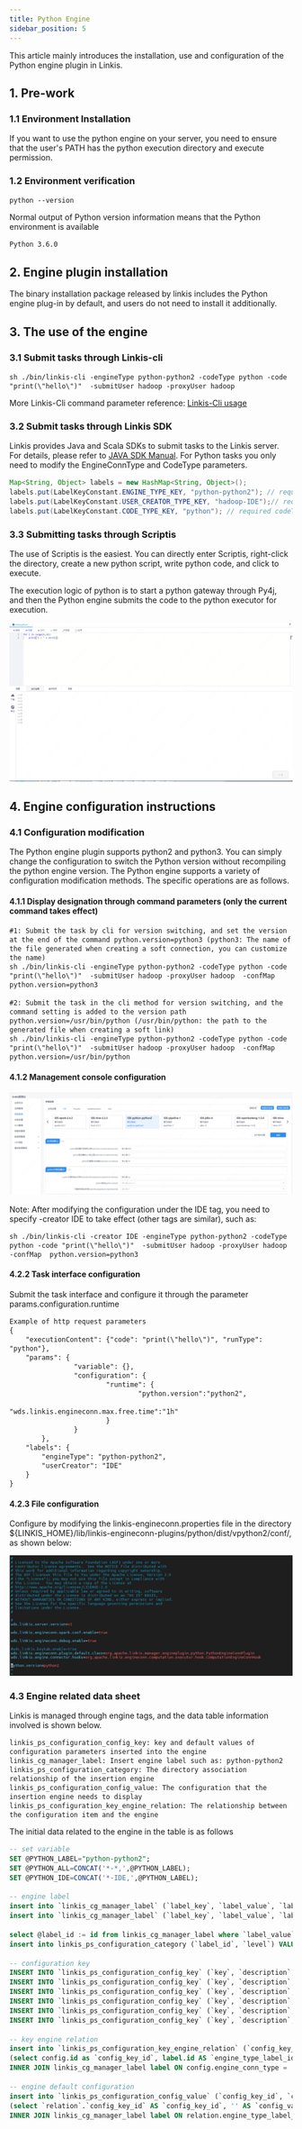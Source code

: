 ```yaml
---
title: Python Engine
sidebar_position: 5
---
```


This article mainly introduces the installation, use and configuration of the Python engine plugin in Linkis.

## 1. Pre-work
### 1.1 Environment Installation

If you want to use the python engine on your server, you need to ensure that the user's PATH has the python execution directory and execute permission.

### 1.2 Environment verification
```
python --version
```
Normal output of Python version information means that the Python environment is available
```
Python 3.6.0
```

## 2. Engine plugin installation

The binary installation package released by linkis includes the Python engine plug-in by default, and users do not need to install it additionally.

## 3. The use of the engine

### 3.1 Submit tasks through Linkis-cli

```shell
sh ./bin/linkis-cli -engineType python-python2 -codeType python -code "print(\"hello\")"  -submitUser hadoop -proxyUser hadoop
```
More Linkis-Cli command parameter reference: [Linkis-Cli usage](../user-guide/linkiscli-manual.md)

### 3.2 Submit tasks through Linkis SDK

Linkis provides Java and Scala SDKs to submit tasks to the Linkis server. For details, please refer to [JAVA SDK Manual](../user-guide/sdk-manual.md). For Python tasks you only need to modify the EngineConnType and CodeType parameters.

```java
Map<String, Object> labels = new HashMap<String, Object>();
labels.put(LabelKeyConstant.ENGINE_TYPE_KEY, "python-python2"); // required engineType Label
labels.put(LabelKeyConstant.USER_CREATOR_TYPE_KEY, "hadoop-IDE");// required execute user and creator
labels.put(LabelKeyConstant.CODE_TYPE_KEY, "python"); // required codeType 
```
### 3.3 Submitting tasks through Scriptis

The use of Scriptis is the easiest. You can directly enter Scriptis, right-click the directory, create a new python script, write python code, and click to execute.

The execution logic of python is to start a python gateway through Py4j, and then the Python engine submits the code to the python executor for execution.

![](./images/python-run.png)

## 4. Engine configuration instructions

### 4.1 Configuration modification
The Python engine plugin supports python2 and python3. You can simply change the configuration to switch the Python version without recompiling the python engine version. The Python engine supports a variety of configuration modification methods. The specific operations are as follows.

#### 4.1.1 Display designation through command parameters (only the current command takes effect)

```
#1: Submit the task by cli for version switching, and set the version at the end of the command python.version=python3 (python3: The name of the file generated when creating a soft connection, you can customize the name)
sh ./bin/linkis-cli -engineType python-python2 -codeType python -code "print(\"hello\")"  -submitUser hadoop -proxyUser hadoop  -confMap  python.version=python3

#2: Submit the task in the cli method for version switching, and the command setting is added to the version path python.version=/usr/bin/python (/usr/bin/python: the path to the generated file when creating a soft link)
sh ./bin/linkis-cli -engineType python-python2 -codeType python -code "print(\"hello\")"  -submitUser hadoop -proxyUser hadoop  -confMap  python.version=/usr/bin/python

```

#### 4.1.2 Management console configuration

![](./images/python-config.png)

Note: After modifying the configuration under the IDE tag, you need to specify -creator IDE to take effect (other tags are similar), such as:

```shell
sh ./bin/linkis-cli -creator IDE -engineType python-python2 -codeType python -code "print(\"hello\")"  -submitUser hadoop -proxyUser hadoop  -confMap  python.version=python3
```

#### 4.2.2 Task interface configuration
Submit the task interface and configure it through the parameter params.configuration.runtime

```shell
Example of http request parameters
{
    "executionContent": {"code": "print(\"hello\")", "runType":  "python"},
    "params": {
                "variable": {},
                "configuration": {
                        "runtime": {
                                "python.version":"python2",
                                "wds.linkis.engineconn.max.free.time":"1h"
                        }
                }
        },
    "labels": {
        "engineType": "python-python2",
        "userCreator": "IDE"
    }
}
```

#### 4.2.3 File configuration
Configure by modifying the linkis-engineconn.properties file in the directory ${LINKIS_HOME}/lib/linkis-engineconn-plugins/python/dist/vpython2/conf/, as shown below:

![](./images/python-conf.png)

### 4.3 Engine related data sheet

Linkis is managed through engine tags, and the data table information involved is shown below.

```
linkis_ps_configuration_config_key: key and default values ​​of configuration parameters inserted into the engine
linkis_cg_manager_label: Insert engine label such as: python-python2
linkis_ps_configuration_category: The directory association relationship of the insertion engine
linkis_ps_configuration_config_value: The configuration that the insertion engine needs to display
linkis_ps_configuration_key_engine_relation: The relationship between the configuration item and the engine
```

The initial data related to the engine in the table is as follows

```sql
-- set variable
SET @PYTHON_LABEL="python-python2";
SET @PYTHON_ALL=CONCAT('*-*,',@PYTHON_LABEL);
SET @PYTHON_IDE=CONCAT('*-IDE,',@PYTHON_LABEL);

-- engine label
insert into `linkis_cg_manager_label` (`label_key`, `label_value`, `label_feature`, `label_value_size`, `update_time`, `create_time`) VALUES ('combined_userCreator_engineType', @PYTHON_ALL, 'OPTIONAL', 2, now(), now());
insert into `linkis_cg_manager_label` (`label_key`, `label_value`, `label_feature`, `label_value_size`, `update_time`, `create_time`) VALUES ('combined_userCreator_engineType', @PYTHON_IDE, 'OPTIONAL', 2, now(), now());

select @label_id := id from linkis_cg_manager_label where `label_value` = @PYTHON_IDE;
insert into linkis_ps_configuration_category (`label_id`, `level`) VALUES (@label_id, 2);

-- configuration key
INSERT INTO `linkis_ps_configuration_config_key` (`key`, `description`, `name`, `default_value`, `validate_type`, `validate_range`, `is_hidden`, `is_advanced`, `level`, `treeName`, `engine_conn_type`) VALUES ('wds.linkis.rm.client.memory.max', 'value range: 1-100, unit: G', 'python drive memory usage upper limit', '20G', 'Regex', '^([ 1-9]\\d{0,1}|100)(G|g)$', '0', '0', '1', 'Queue resource', 'python');
INSERT INTO `linkis_ps_configuration_config_key` (`key`, `description`, `name`, `default_value`, `validate_type`, `validate_range`, `is_hidden`, `is_advanced`, `level`, `treeName`, `engine_conn_type`) VALUES ('wds.linkis.rm.client.core.max', 'value range: 1-128, unit: pc', 'python drive core maximum', '10', 'Regex', '^( ?:[1-9]\\d?|[1234]\\d{2}|128)$', '0', '0', '1', 'Queue resource', 'python');
INSERT INTO `linkis_ps_configuration_config_key` (`key`, `description`, `name`, `default_value`, `validate_type`, `validate_range`, `is_hidden`, `is_advanced`, `level`, `treeName`, `engine_conn_type`) VALUES ('wds.linkis.rm.instance', 'Range: 1-20, Unit: Pieces', 'The maximum number of concurrent python engines', '10', 'NumInterval', '[1,20]', '0 ', '0', '1', 'Queue resource', 'python');
INSERT INTO `linkis_ps_configuration_config_key` (`key`, `description`, `name`, `default_value`, `validate_type`, `validate_range`, `is_hidden`, `is_advanced`, `level`, `treeName`, `engine_conn_type`) VALUES ('wds.linkis.engineconn.java.driver.memory', 'value range: 1-2, unit: G', 'python engine initialization memory size', '1g', 'Regex', '^([ 1-2])(G|g)$', '0', '0', '1', 'python engine settings', 'python');
INSERT INTO `linkis_ps_configuration_config_key` (`key`, `description`, `name`, `default_value`, `validate_type`, `validate_range`, `is_hidden`, `is_advanced`, `level`, `treeName`, `engine_conn_type`) VALUES ('python.version', 'value range: python2,python3', 'python version','python2', 'OFT', '[\"python3\",\"python2\"]', '0' , '0', '1', 'python engine settings', 'python');
INSERT INTO `linkis_ps_configuration_config_key` (`key`, `description`, `name`, `default_value`, `validate_type`, `validate_range`, `is_hidden`, `is_advanced`, `level`, `treeName`, `engine_conn_type`) VALUES ('wds.linkis.engineconn.max.free.time', 'Value range: 3m,15m,30m,1h,2h', 'Engine idle exit time','1h', 'OFT', '[\ "1h\",\"2h\",\"30m\",\"15m\",\"3m\"]', '0', '0', '1', 'python engine settings', ' python');

-- key engine relation
insert into `linkis_ps_configuration_key_engine_relation` (`config_key_id`, `engine_type_label_id`)
(select config.id as `config_key_id`, label.id AS `engine_type_label_id` FROM linkis_ps_configuration_config_key config
INNER JOIN linkis_cg_manager_label label ON config.engine_conn_type = 'python' and label_value = @PYTHON_ALL);

-- engine default configuration
insert into `linkis_ps_configuration_config_value` (`config_key_id`, `config_value`, `config_label_id`)
(select `relation`.`config_key_id` AS `config_key_id`, '' AS `config_value`, `relation`.`engine_type_label_id` AS `config_label_id` FROM linkis_ps_configuration_key_engine_relation relation
INNER JOIN linkis_cg_manager_label label ON relation.engine_type_label_id = label.id AND label.label_value = @PYTHON_ALL);
```
